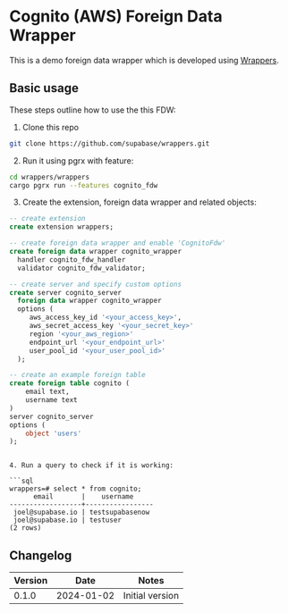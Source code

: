 # Cognito (AWS) Foreign Data Wrapper

This is a demo foreign data wrapper which is developed using [Wrappers](https://github.com/supabase/wrappers).

## Basic usage

These steps outline how to use the this FDW:

1. Clone this repo

```bash
git clone https://github.com/supabase/wrappers.git
```

2. Run it using pgrx with feature:

```bash
cd wrappers/wrappers
cargo pgrx run --features cognito_fdw
```

3. Create the extension, foreign data wrapper and related objects:



``` sql
-- create extension
create extension wrappers;
```

``` sql
-- create foreign data wrapper and enable 'CognitoFdw'
create foreign data wrapper cognito_wrapper
  handler cognito_fdw_handler
  validator cognito_fdw_validator;
```



``` sql
-- create server and specify custom options
create server cognito_server
  foreign data wrapper cognito_wrapper
  options (
     aws_access_key_id '<your_access_key>',
     aws_secret_access_key '<your_secret_key>'
     region '<your_aws_region>'
     endpoint_url '<your_endpoint_url>'
     user_pool_id '<your_user_pool_id>'
  );
```


``` sql
-- create an example foreign table
create foreign table cognito (
    email text,
    username text
)
server cognito_server
options (
    object 'users'
);
```


```

4. Run a query to check if it is working:

```sql
wrappers=# select * from cognito;
      email       |    username     
------------------+-----------------
 joel@supabase.io | testsupabasenow
 joel@supabase.io | testuser
(2 rows)
```

## Changelog

| Version | Date       | Notes                                                |
| ------- | ---------- | ---------------------------------------------------- |
| 0.1.0   | 2024-01-02 | Initial version                                      |
